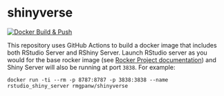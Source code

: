 # shinyverse

[![Docker Build & Push](https://github.com/rmgpanw/shinyverse/actions/workflows/docker-build-push.yml/badge.svg)](https://github.com/rmgpanw/shinyverse/actions/workflows/docker-build-push.yml)

This repository uses GitHub Actions to build a docker image that includes both RStudio Server and RShiny Server. Launch RStudio server as you would for the base rocker image (see [Rocker Project documentation](https://rocker-project.org/images/versioned/rstudio.html#overview)) and Shiny Server will also be running at port `3838`. For example:

```
docker run -ti --rm -p 8787:8787 -p 3838:3838 --name rstudio_shiny_server rmgpanw/shinyverse
```